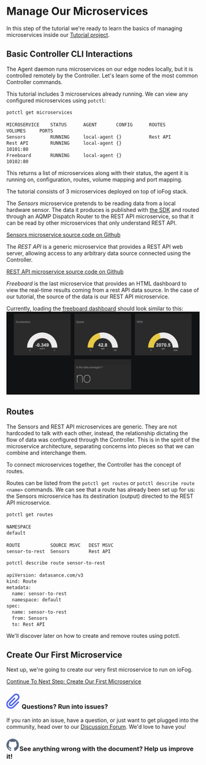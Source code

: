 # Manage Our Microservices

In this step of the tutorial we're ready to learn the basics of managing microservices inside our [Tutorial project](../tutorial/introduction).

## Basic Controller CLI Interactions

The Agent daemon runs microservices on our edge nodes locally, but it is controlled remotely by the Controller. Let's learn some of the most common Controller commands.

This tutorial includes 3 microservices already running. We can view any configured microservices using `potctl`:

```console
potctl get microservices

MICROSERVICE	STATUS		AGENT		CONFIG		ROUTES		VOLUMES		PORTS
Sensors		    RUNNING		local-agent	{}		    Rest API
Rest API	    RUNNING		local-agent	{}						            10101:80
Freeboard	    RUNNING		local-agent	{}						            10102:80
```

This returns a list of microservices along with their status, the agent it is running on, configuration, routes, volume mapping and port mapping.

The tutorial consists of 3 microservices deployed on top of ioFog stack.

The _Sensors_ microservice pretends to be reading data from a local hardware sensor. The data it produces is published with [the SDK](../developing-microservices/sdk) and routed through an AQMP Dispatch Router to the REST API microservice, so that it can be read by other microservices that only understand REST API.

[Sensors microservice source code on Github](https://github.com/ioFog/example-microservices/tree/master/sensors-data)

The _REST API_ is a generic microservice that provides a REST API web server, allowing access to any arbitrary data source connected using the Controller.

[REST API microservice source code on Github](https://github.com/ioFog/example-microservices/tree/master/json-rest-api-cors-enabled)

_Freeboard_ is the last microservice that provides an HTML dashboard to view the real-time results coming from a rest API data source. In the case of our tutorial, the source of the data is our REST API microservice.

Currently, loading the [freeboard dashboard](http://localhost:10102/?load=dashboard.json) should look similar to this:
<img src="/static/images/Freeboard_1.png" />

## Routes

The Sensors and REST API microservices are generic. They are not hardcoded to talk with each other, instead, the relationship dictating the flow of data was configured through the Controller. This is in the spirit of the microservice architecture, separating concerns into pieces so that we can combine and interchange them.

To connect microservices together, the Controller has the concept of routes.

Routes can be listed from the `potctl get routes` or `potctl describe route <name>` commands. We can see that a route has already been set up for us: the Sensors microservice has its destination (output) directed to the REST API microservice.

```console
potctl get routes

NAMESPACE
default

ROUTE           SOURCE MSVC   DEST MSVC
sensor-to-rest  Sensors       Rest API

```

```console
potctl describe route sensor-to-rest

apiVersion: datasance.com/v3
kind: Route
metadata:
  name: sensor-to-rest
  namespace: default
spec:
  name: sensor-to-rest
  from: Sensors
  to: Rest API
```

We'll discover later on how to create and remove routes using potctl.

## Create Our First Microservice

Next up, we're going to create our very first microservice to run on ioFog.

[Continue To Next Step: Create Our First Microservice](../tutorial/create-our-first-microservice-javascript)

<aside class="notifications note">
  <h3><img src="/static/images/icos/ico-note.svg" alt=""/> Questions? Run into issues?</h3>
  <p>If you ran into an issue, have a question, or just want to get plugged into the community, head over to our <a href="https://discuss.iofog.org/">Discussion Forum</a>. We'd love to have you!</p>
</aside>

<aside class="notifications contribute">
  <h3><img src="/static/images/icos/ico-github.svg" alt=""/>See anything wrong with the document? Help us improve it!</h3>
  <a href="https://github.com/eclipse-iofog/iofog.org/edit/develop/content/docs/3.0/tutorial/manage-our-microservices.md"
    target="_blank">
    
  </a>
</aside>
